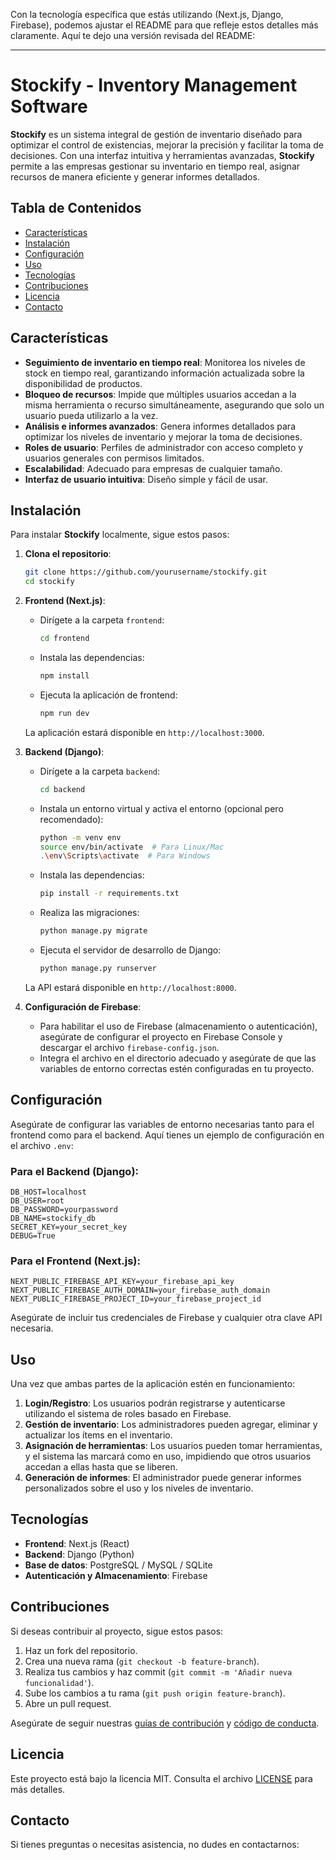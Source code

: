 Con la tecnología específica que estás utilizando (Next.js, Django, Firebase), podemos ajustar el README para que refleje estos detalles más claramente. Aquí te dejo una versión revisada del README:

---

# Stockify - Inventory Management Software

**Stockify** es un sistema integral de gestión de inventario diseñado para optimizar el control de existencias, mejorar la precisión y facilitar la toma de decisiones. Con una interfaz intuitiva y herramientas avanzadas, **Stockify** permite a las empresas gestionar su inventario en tiempo real, asignar recursos de manera eficiente y generar informes detallados.

## Tabla de Contenidos
- [Características](#características)
- [Instalación](#instalación)
- [Configuración](#configuración)
- [Uso](#uso)
- [Tecnologías](#tecnologías)
- [Contribuciones](#contribuciones)
- [Licencia](#licencia)
- [Contacto](#contacto)

## Características

- **Seguimiento de inventario en tiempo real**: Monitorea los niveles de stock en tiempo real, garantizando información actualizada sobre la disponibilidad de productos.
- **Bloqueo de recursos**: Impide que múltiples usuarios accedan a la misma herramienta o recurso simultáneamente, asegurando que solo un usuario pueda utilizarlo a la vez.
- **Análisis e informes avanzados**: Genera informes detallados para optimizar los niveles de inventario y mejorar la toma de decisiones.
- **Roles de usuario**: Perfiles de administrador con acceso completo y usuarios generales con permisos limitados.
- **Escalabilidad**: Adecuado para empresas de cualquier tamaño.
- **Interfaz de usuario intuitiva**: Diseño simple y fácil de usar.

## Instalación

Para instalar **Stockify** localmente, sigue estos pasos:

1. **Clona el repositorio**:
   ```bash
   git clone https://github.com/yourusername/stockify.git
   cd stockify
   ```

2. **Frontend (Next.js)**:
   - Dirígete a la carpeta `frontend`:
     ```bash
     cd frontend
     ```
   - Instala las dependencias:
     ```bash
     npm install
     ```
   - Ejecuta la aplicación de frontend:
     ```bash
     npm run dev
     ```
   La aplicación estará disponible en `http://localhost:3000`.

3. **Backend (Django)**:
   - Dirígete a la carpeta `backend`:
     ```bash
     cd backend
     ```
   - Instala un entorno virtual y activa el entorno (opcional pero recomendado):
     ```bash
     python -m venv env
     source env/bin/activate  # Para Linux/Mac
     .\env\Scripts\activate  # Para Windows
     ```
   - Instala las dependencias:
     ```bash
     pip install -r requirements.txt
     ```
   - Realiza las migraciones:
     ```bash
     python manage.py migrate
     ```
   - Ejecuta el servidor de desarrollo de Django:
     ```bash
     python manage.py runserver
     ```
   La API estará disponible en `http://localhost:8000`.

4. **Configuración de Firebase**:
   - Para habilitar el uso de Firebase (almacenamiento o autenticación), asegúrate de configurar el proyecto en Firebase Console y descargar el archivo `firebase-config.json`.
   - Integra el archivo en el directorio adecuado y asegúrate de que las variables de entorno correctas estén configuradas en tu proyecto.

## Configuración

Asegúrate de configurar las variables de entorno necesarias tanto para el frontend como para el backend. Aquí tienes un ejemplo de configuración en el archivo `.env`:

### Para el Backend (Django):

```env
DB_HOST=localhost
DB_USER=root
DB_PASSWORD=yourpassword
DB_NAME=stockify_db
SECRET_KEY=your_secret_key
DEBUG=True
```

### Para el Frontend (Next.js):

```env
NEXT_PUBLIC_FIREBASE_API_KEY=your_firebase_api_key
NEXT_PUBLIC_FIREBASE_AUTH_DOMAIN=your_firebase_auth_domain
NEXT_PUBLIC_FIREBASE_PROJECT_ID=your_firebase_project_id
```

Asegúrate de incluir tus credenciales de Firebase y cualquier otra clave API necesaria.

## Uso

Una vez que ambas partes de la aplicación estén en funcionamiento:

1. **Login/Registro**: Los usuarios podrán registrarse y autenticarse utilizando el sistema de roles basado en Firebase.
2. **Gestión de inventario**: Los administradores pueden agregar, eliminar y actualizar los ítems en el inventario.
3. **Asignación de herramientas**: Los usuarios pueden tomar herramientas, y el sistema las marcará como en uso, impidiendo que otros usuarios accedan a ellas hasta que se liberen.
4. **Generación de informes**: El administrador puede generar informes personalizados sobre el uso y los niveles de inventario.

## Tecnologías

- **Frontend**: Next.js (React)
- **Backend**: Django (Python)
- **Base de datos**: PostgreSQL / MySQL / SQLite 
- **Autenticación y Almacenamiento**: Firebase
  
## Contribuciones

Si deseas contribuir al proyecto, sigue estos pasos:

1. Haz un fork del repositorio.
2. Crea una nueva rama (`git checkout -b feature-branch`).
3. Realiza tus cambios y haz commit (`git commit -m 'Añadir nueva funcionalidad'`).
4. Sube los cambios a tu rama (`git push origin feature-branch`).
5. Abre un pull request.

Asegúrate de seguir nuestras [guías de contribución](CONTRIBUTING.md) y [código de conducta](CODE_OF_CONDUCT.md).

## Licencia

Este proyecto está bajo la licencia MIT. Consulta el archivo [LICENSE](LICENSE) para más detalles.

## Contacto

Si tienes preguntas o necesitas asistencia, no dudes en contactarnos:
